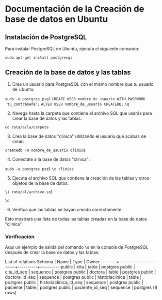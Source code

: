# Documentación de la Creación de base de datos en Ubuntu

## Instalación de PostgreSQL

Para instalar PostgreSQL en Ubuntu, ejecuta el siguiente comando:

`sudo apt-get install postgresql`



## Creación de la base de datos y las tablas

1. Crea un usuario para PostgreSQL con el mismo nombre que tu usuario de Ubuntu:

`sudo -u postgres psql`
`CREATE USER nombre_de_usuario WITH PASSWORD 'tu_contraseña';`
`ALTER USER nombre_de_usuario CREATEDB;`
`\q`



2. Navega hasta la carpeta que contiene el archivo SQL que usarás para crear la base de datos y las tablas:



`cd ruta/a/la/carpeta`



3. Crea la base de datos "clinica" utilizando el usuario que acabas de crear:

`createdb -U nombre_de_usuario clinica`



4. Conéctate a la base de datos "clinica":


`sudo -u postgres psql`
`\c clinica`


5. Ejecuta el archivo SQL que contiene la creación de las tablas y otros objetos de la base de datos:

`\i ruta/al/archivo.sql`

`\d`

6. Verifica que las tablas se hayan creado correctamente:


Esto mostrará una lista de todas las tablas creadas en la base de datos "clinica".

### Verificación

Aquí un ejemplo de salida del comando `\d` en la consola de PostgreSQL después de crear la base de datos y las tablas:

List of relations
Schema | Name | Type | Owner
--------+------------------------+----------+----------
public | cita | table | postgres
public | cita_id_seq | sequence | postgres
public | doctora | table | postgres
public | doctora_id_seq | sequence | postgres
public | historiaclinica | table | postgres
public | historiaclinica_id_seq | sequence | postgres
public | paciente | table | postgres
public | paciente_id_seq | sequence | postgres
(8 rows)

